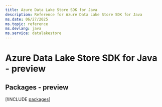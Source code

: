 ```yaml
---
title: Azure Data Lake Store SDK for Java
description: Reference for Azure Data Lake Store SDK for Java
ms.date: 06/27/2025
ms.topic: reference
ms.devlang: java
ms.service: datalakestore
---
```

# Azure Data Lake Store SDK for Java - preview
## Packages - preview
[!INCLUDE [packages](data-lake-store-index.md)]